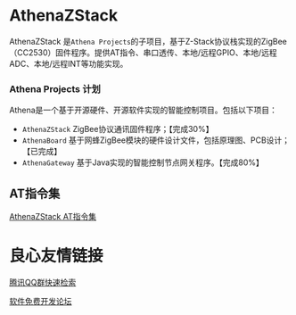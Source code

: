 # AthenaZStack

AthenaZStack 是`Athena Projects`的子项目，基于Z-Stack协议栈实现的ZigBee（CC2530）固件程序。提供AT指令、串口透传、本地/远程GPIO、本地/远程ADC、本地/远程INT等功能实现。

### Athena Projects 计划

Athena是一个基于开源硬件、开源软件实现的智能控制项目。包括以下项目：

- `AthenaZStack` ZigBee协议通讯固件程序；【完成30%】
- `AthenaBoard` 基于网蜂ZigBee模块的硬件设计文件，包括原理图、PCB设计；【已完成】
- `AthenaGateway` 基于Java实现的智能控制节点网关程序。【完成80%】



## AT指令集

[AthenaZStack AT指令集](AthenaZStack-AT.md)

 # 良心友情链接

[腾讯QQ群快速检索](http://u.720life.cn/s/8cf73f7c)

[软件免费开发论坛](http://u.720life.cn/s/bbb01dc0)